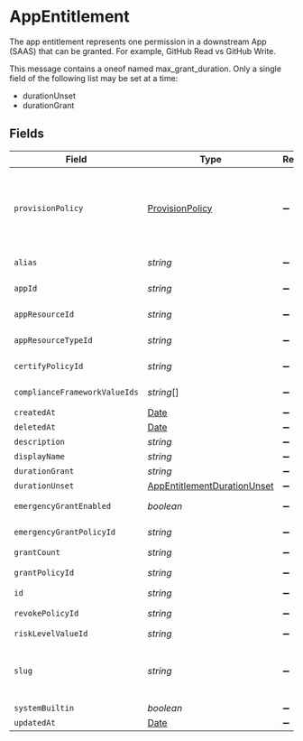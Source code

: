 # AppEntitlement

 The app entitlement represents one permission in a downstream App (SAAS) that can be granted. For example, GitHub Read vs GitHub Write.


This message contains a oneof named max_grant_duration. Only a single field of the following list may be set at a time:
  - durationUnset
  - durationGrant



## Fields

| Field                                                                                                                                                                                                     | Type                                                                                                                                                                                                      | Required                                                                                                                                                                                                  | Description                                                                                                                                                                                               |
| --------------------------------------------------------------------------------------------------------------------------------------------------------------------------------------------------------- | --------------------------------------------------------------------------------------------------------------------------------------------------------------------------------------------------------- | --------------------------------------------------------------------------------------------------------------------------------------------------------------------------------------------------------- | --------------------------------------------------------------------------------------------------------------------------------------------------------------------------------------------------------- |
| `provisionPolicy`                                                                                                                                                                                         | [ProvisionPolicy](../../models/shared/provisionpolicy.md)                                                                                                                                                 | :heavy_minus_sign:                                                                                                                                                                                        | The ProvisionPolicy message.<br/><br/>This message contains a oneof named typ. Only a single field of the following list may be set at a time:<br/>  - connector<br/>  - manual<br/>  - delegated<br/>    |
| `alias`                                                                                                                                                                                                   | *string*                                                                                                                                                                                                  | :heavy_minus_sign:                                                                                                                                                                                        |  The alias of the app entitlement used by Cone. Also exact-match queryable.<br/>                                                                                                                          |
| `appId`                                                                                                                                                                                                   | *string*                                                                                                                                                                                                  | :heavy_minus_sign:                                                                                                                                                                                        |  The ID of the app that is associated with the app entitlement<br/>                                                                                                                                       |
| `appResourceId`                                                                                                                                                                                           | *string*                                                                                                                                                                                                  | :heavy_minus_sign:                                                                                                                                                                                        |  The ID of the app resource that is associated with the app entitlement<br/>                                                                                                                              |
| `appResourceTypeId`                                                                                                                                                                                       | *string*                                                                                                                                                                                                  | :heavy_minus_sign:                                                                                                                                                                                        |  The ID of the app resource type that is associated with the app entitlement<br/>                                                                                                                         |
| `certifyPolicyId`                                                                                                                                                                                         | *string*                                                                                                                                                                                                  | :heavy_minus_sign:                                                                                                                                                                                        |  The ID of the policy that will be used for certify tickets related to the app entitlement<br/>                                                                                                           |
| `complianceFrameworkValueIds`                                                                                                                                                                             | *string*[]                                                                                                                                                                                                | :heavy_minus_sign:                                                                                                                                                                                        |  The IDs of different compliance frameworks associated with this app entitlement ex (SOX, HIPAA, PCI, etc.)<br/>                                                                                          |
| `createdAt`                                                                                                                                                                                               | [Date](https://developer.mozilla.org/en-US/docs/Web/JavaScript/Reference/Global_Objects/Date)                                                                                                             | :heavy_minus_sign:                                                                                                                                                                                        | N/A                                                                                                                                                                                                       |
| `deletedAt`                                                                                                                                                                                               | [Date](https://developer.mozilla.org/en-US/docs/Web/JavaScript/Reference/Global_Objects/Date)                                                                                                             | :heavy_minus_sign:                                                                                                                                                                                        | N/A                                                                                                                                                                                                       |
| `description`                                                                                                                                                                                             | *string*                                                                                                                                                                                                  | :heavy_minus_sign:                                                                                                                                                                                        |  The description of the app entitlement<br/>                                                                                                                                                              |
| `displayName`                                                                                                                                                                                             | *string*                                                                                                                                                                                                  | :heavy_minus_sign:                                                                                                                                                                                        |  The display name of the app entitlement.<br/>                                                                                                                                                            |
| `durationGrant`                                                                                                                                                                                           | *string*                                                                                                                                                                                                  | :heavy_minus_sign:                                                                                                                                                                                        | N/A                                                                                                                                                                                                       |
| `durationUnset`                                                                                                                                                                                           | [AppEntitlementDurationUnset](../../models/shared/appentitlementdurationunset.md)                                                                                                                         | :heavy_minus_sign:                                                                                                                                                                                        | N/A                                                                                                                                                                                                       |
| `emergencyGrantEnabled`                                                                                                                                                                                   | *boolean*                                                                                                                                                                                                 | :heavy_minus_sign:                                                                                                                                                                                        |  This enables tasks to be created in an emergency and use a selected emergency access policy.<br/>                                                                                                        |
| `emergencyGrantPolicyId`                                                                                                                                                                                  | *string*                                                                                                                                                                                                  | :heavy_minus_sign:                                                                                                                                                                                        |  The ID of the policy that will be used for emergency access grant tasks<br/>                                                                                                                             |
| `grantCount`                                                                                                                                                                                              | *string*                                                                                                                                                                                                  | :heavy_minus_sign:                                                                                                                                                                                        |  The amount of grants open for this entitlement<br/>                                                                                                                                                      |
| `grantPolicyId`                                                                                                                                                                                           | *string*                                                                                                                                                                                                  | :heavy_minus_sign:                                                                                                                                                                                        |  The ID of the policy that will be used for grant tickets related to the app entitlement<br/>                                                                                                             |
| `id`                                                                                                                                                                                                      | *string*                                                                                                                                                                                                  | :heavy_minus_sign:                                                                                                                                                                                        |  The unique ID for the App Entitlement.<br/>                                                                                                                                                              |
| `revokePolicyId`                                                                                                                                                                                          | *string*                                                                                                                                                                                                  | :heavy_minus_sign:                                                                                                                                                                                        |  The ID of the policy that will be used for revoke tickets related to the app entitlement<br/>                                                                                                            |
| `riskLevelValueId`                                                                                                                                                                                        | *string*                                                                                                                                                                                                  | :heavy_minus_sign:                                                                                                                                                                                        | The riskLevelValueId field.                                                                                                                                                                               |
| `slug`                                                                                                                                                                                                    | *string*                                                                                                                                                                                                  | :heavy_minus_sign:                                                                                                                                                                                        |  The slug is displayed as an oval next to the name in the frontend of C1, it tells you what permission the entitlement grants. See https://www.conductorone.com/docs/product/manage-access/entitlements/<br/> |
| `systemBuiltin`                                                                                                                                                                                           | *boolean*                                                                                                                                                                                                 | :heavy_minus_sign:                                                                                                                                                                                        |  This field indicates if this is a system builtin entitlement.<br/>                                                                                                                                       |
| `updatedAt`                                                                                                                                                                                               | [Date](https://developer.mozilla.org/en-US/docs/Web/JavaScript/Reference/Global_Objects/Date)                                                                                                             | :heavy_minus_sign:                                                                                                                                                                                        | N/A                                                                                                                                                                                                       |